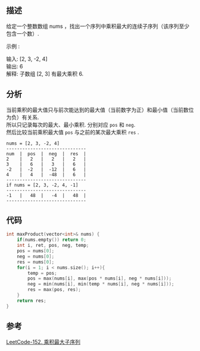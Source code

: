 
## 描述

给定一个整数数组 nums ，找出一个序列中乘积最大的连续子序列（该序列至少包含一个数）.

示例 :

输入: [2, 3, -2, 4]      
输出: 6       
解释: 子数组 [2, 3] 有最大乘积 6.

## 分析

当前乘积的最大值只与前次能达到的最大值（当前数字为正）和最小值（当前数位为负）有关系.       
所以只记录每次的最大、最小乘积. 分别对应 `pos` 和 `neg`.        
然后比较当前乘积最大值 `pos` 与之前的某次最大乘积 `res` .

```
nums = [2, 3, -2, 4]
------------------------------
num  |  pos  |  neg  |  res  |
2    |   2   |   2   |   2   |
3    |   6   |   3   |   6   |
-2   |  -2   |  -12  |   6   |
4    |   4   |  -48  |   6   |
------------------------------
if nums = [2, 3, -2, 4, -1]  
------------------------------
-1   |   48  |   -4  |   48  |
------------------------------
```

## 代码

```cpp
int maxProduct(vector<int>& nums) {
    if(nums.empty()) return 0;
    int i, ret, pos, neg, temp;
    pos = nums[0];
    neg = nums[0];
    res = nums[0];
    for(i = 1; i < nums.size(); i++){
        temp = pos;
        pos = max(nums[i], max(pos * nums[i], neg * nums[i]));
        neg = min(nums[i], min(temp * nums[i], neg * nums[i]));
        res = max(pos, res);
    }
    return res;
}
```

## 参考
[LeetCode-152. 乘积最大子序列](https://leetcode-cn.com/problems/maximum-product-subarray/)